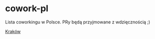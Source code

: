 # cowork-pl
Lista coworkingu w Polsce. PRy będą przyjmowane z wdzięcznością ;)

[Kraków](/krakow.md)
